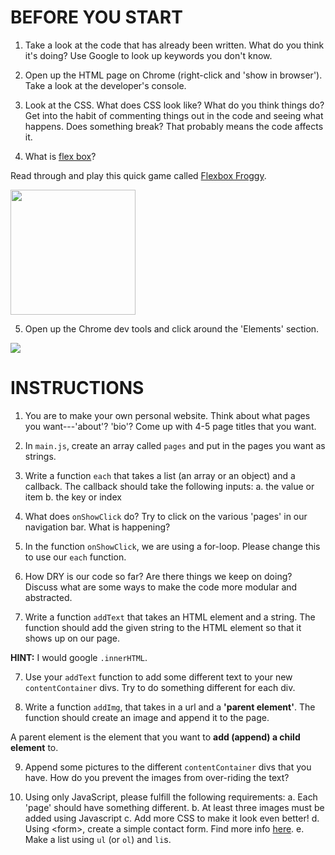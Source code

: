 # BEFORE YOU START

1. Take a look at the code that has already been written. What do you think it's doing? Use Google to look up keywords you don't know.

2. Open up the HTML page on Chrome (right-click and 'show in browser'). Take a look at the developer's console.

3. Look at the CSS. What does CSS look like? What do you think things do?
  Get into the habit of commenting things out in the code and seeing what happens. Does something break? That probably means the code affects it.

4. What is <a href="https://css-tricks.com/snippets/css/a-guide-to-flexbox/" target="_blank">flex box</a>?

  Read through and play this quick game called <a href="http://flexboxfroggy.com/" target="_blank">Flexbox Froggy</a>.

  <img style="height:200px" src="img/froggy.png"/>

5. Open up the Chrome dev tools and click around the 'Elements' section.

  <img src="img/devconsolehtml.png"/>

# INSTRUCTIONS

1. You are to make your own personal website. Think about what pages you want---'about'? 'bio'? Come up with 4-5 page titles that you want.

2. In `main.js`, create an array called `pages` and put in the pages you want as strings.

3. Write a function `each` that takes a list (an array or an object) and a callback. The callback should take the following inputs:
  a. the value or item
  b. the key or index

3. What does `onShowClick` do? Try to click on the various 'pages' in our navigation bar. What is happening?

4. In the function `onShowClick`, we are using a for-loop. Please change this to use our `each` function.

5. How DRY is our code so far? Are there things we keep on doing? Discuss what are some ways to make the code more modular and abstracted.

6. Write a function `addText` that takes an HTML element and a string. The function should add the given string to the HTML element so that it shows up on our page.

  **HINT:** I would google `.innerHTML`.

7. Use your `addText` function to add some different text to your new `contentContainer` divs. Try to do something different for each div.

8. Write a function `addImg`, that takes in a url and a **'parent element'**. The function should create an image and append it to the page.

  A parent element is the element that you want to **add (append) a child element** to.

9. Append some pictures to the different `contentContainer` divs that you have. How do you prevent the images from over-riding the text?

10. Using only JavaScript, please fulfill the following requirements:
  a. Each 'page' should have something different.
  b. At least three images must be added using Javascript
  c. Add more CSS to make it look even better!
  d. Using \<form\>, create a simple contact form. Find more info <a href="https://developer.mozilla.org/en-US/docs/Web/HTML/Element/form" target="_blank">here</a>.
  e. Make a list using `ul` (or `ol`) and `li`s.
